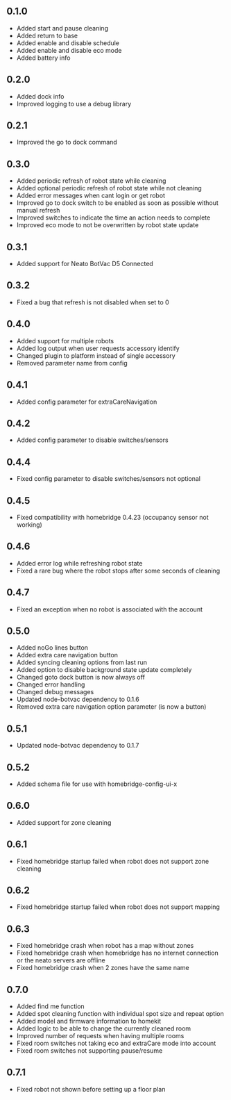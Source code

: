 ## 0.1.0

* Added start and pause cleaning
* Added return to base
* Added enable and disable schedule
* Added enable and disable eco mode
* Added battery info

## 0.2.0

* Added dock info
* Improved logging to use a debug library

## 0.2.1

* Improved the go to dock command

## 0.3.0

* Added periodic refresh of robot state while cleaning
* Added optional periodic refresh of robot state while not cleaning
* Added error messages when cant login or get robot
* Improved go to dock switch to be enabled as soon as possible without manual refresh
* Improved switches to indicate the time an action needs to complete
* Improved eco mode to not be overwritten by robot state update

## 0.3.1

* Added support for Neato BotVac D5 Connected

## 0.3.2

* Fixed a bug that refresh is not disabled when set to 0

## 0.4.0

* Added support for multiple robots
* Added log output when user requests accessory identify
* Changed plugin to platform instead of single accessory
* Removed parameter name from config

## 0.4.1

* Added config parameter for extraCareNavigation

## 0.4.2

* Added config parameter to disable switches/sensors

## 0.4.4

* Fixed config parameter to disable switches/sensors not optional

## 0.4.5

* Fixed compatibility with homebridge 0.4.23 (occupancy sensor not working)

## 0.4.6

* Added error log while refreshing robot state
* Fixed a rare bug where the robot stops after some seconds of cleaning

## 0.4.7

* Fixed an exception when no robot is associated with the account

## 0.5.0

* Added noGo lines button
* Added extra care navigation button
* Added syncing cleaning options from last run
* Added option to disable background state update completely
* Changed goto dock button is now always off
* Changed error handling
* Changed debug messages
* Updated node-botvac dependency to 0.1.6
* Removed extra care navigation option parameter (is now a button)

## 0.5.1

* Updated node-botvac dependency to 0.1.7

## 0.5.2

* Added schema file for use with homebridge-config-ui-x

## 0.6.0

* Added support for zone cleaning

## 0.6.1

* Fixed homebridge startup failed when robot does not support zone cleaning

## 0.6.2

* Fixed homebridge startup failed when robot does not support mapping

## 0.6.3

* Fixed homebridge crash when robot has a map without zones
* Fixed homebridge crash when homebridge has no internet connection or the neato servers are offline
* Fixed homebridge crash when 2 zones have the same name

## 0.7.0

* Added find me function
* Added spot cleaning function with individual spot size and repeat option
* Added model and firmware information to homekit
* Added logic to be able to change the currently cleaned room
* Improved number of requests when having multiple rooms
* Fixed room switches not taking eco and extraCare mode into account
* Fixed room switches not supporting pause/resume

## 0.7.1
* Fixed robot not shown before setting up a floor plan